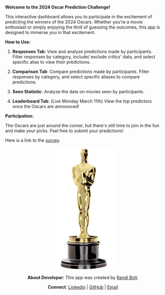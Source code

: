 **Welcome to the 2024 Oscar Prediction Challenge!**

This interactive dashboard allows you to participate in the excitement of predicting the winners of the 2024 Oscars. Whether you're a movie enthusiast or simply enjoying the thrill of guessing the outcomes, this app is designed to immerse you in that excitement. 

**How to Use:**

1. **Responses Tab**: View and analyze predictions made by participants. Filter responses by category, include/ exclude critics' data, and select specific alias to view their predictions. 

2. **Comparison Tab**: Compare predictions made by participants. Filter responses by category, and select specific aliases to compare predictions. 

3. **Seen Statistic**: Analyze the data on movies seen by participants. 

4. **Leaderboard Tab**: (Live Monday March 11th) View the top predictors once the Oscars are announced!

**Participation:**

The Oscars are just around the corner, but there's still time to join in the fun and make your picks. Feel free to submit your predictions!  

Here is a link to the [survey](https://docs.google.com/forms/d/e/1FAIpQLSckTz6OD1ViiO-FJZAseCAuIaQq3VdnhcAUUwjjvxuCTIxjbg/viewform?usp=sf_link).

<center>

![](../img/trophy.png)

**About Developer**: This app was created by [Randi Bolt](https://www.rbolt.me/).

**Connect**: [Linkedin](https://www.linkedin.com/in/randi-bolt/) | [GitHub](https://github.com/rbolt13/) | [Email](randibolt93@gmail.com)

</center>